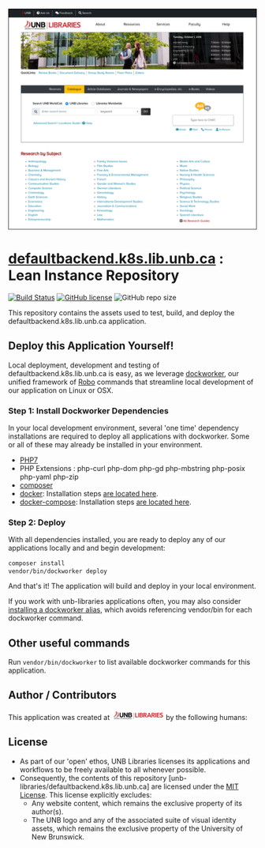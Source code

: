 ![defaultbackend.k8s.lib.unb.ca screenshot](https://github.com/unb-libraries/defaultbackend.k8s.lib.unb.ca/raw/prod/.dockworker/screenshot.png "defaultbackend.k8s.lib.unb.ca screenshot")
# [defaultbackend.k8s.lib.unb.ca](https://defaultbackend.k8s.lib.unb.ca/) : Lean Instance Repository
[![Build Status](https://github.com/unb-libraries/defaultbackend.k8s.lib.unb.ca/actions/workflows/test-suite.yaml/badge.svg?branch=prod)](https://github.com/unb-libraries/defaultbackend.k8s.lib.unb.ca/actions/workflows/test-suite.yaml)
[![GitHub license](https://img.shields.io/github/license/unb-libraries/defaultbackend.k8s.lib.unb.ca)](https://github.com/unb-libraries/defaultbackend.k8s.lib.unb.ca/blob/prod/LICENSE)
![GitHub repo size](https://img.shields.io/github/repo-size/unb-libraries/defaultbackend.k8s.lib.unb.ca?label=lean%20repo%20size)

This repository contains the assets used to test, build, and deploy the defaultbackend.k8s.lib.unb.ca application.

## Deploy this Application Yourself!
Local deployment, development and testing of defaultbackend.k8s.lib.unb.ca is easy, as we leverage [dockworker](https://github.com/unb-libraries/dockworker), our unified framework of [Robo](https://robo.li/) commands that streamline local development of our application on Linux or OSX.

### Step 1: Install Dockworker Dependencies
In your local development environment, several 'one time' dependency installations are required to deploy all applications with dockworker. Some or all of these may already be installed in your environment.

* [PHP7](https://php.org/)
* PHP Extensions : php-curl php-dom php-gd php-mbstring php-posix php-yaml php-zip
* [composer](https://getcomposer.org/)
* [docker](https://www.docker.com): Installation steps [are located here](https://docs.docker.com/install/).
* [docker-compose](https://docs.docker.com/compose/): Installation steps [are located here](https://docs.docker.com/compose/install/).

### Step 2: Deploy
With all dependencies installed, you are ready to deploy any of our applications locally and and begin development:

```
composer install
vendor/bin/dockworker deploy
```

And that's it! The application will build and deploy in your local environment.

If you work with unb-libraries applications often, you may also consider [installing a dockworker alias](https://gist.github.com/JacobSanford/1448fece856be371060d0f16ccb1b194), which avoids referencing vendor/bin for each dockworker command.

## Other useful commands
Run ```vendor/bin/dockworker``` to list available dockworker commands for this application.

## Author / Contributors
This application was created at [![UNB Libraries](https://github.com/unb-libraries/assets/raw/master/unblibbadge.png "UNB Libraries")](https://lib.unb.ca) by the following humans:


## License
- As part of our 'open' ethos, UNB Libraries licenses its applications and workflows to be freely available to all whenever possible.
- Consequently, the contents of this repository [unb-libraries/defaultbackend.k8s.lib.unb.ca] are licensed under the [MIT License](http://opensource.org/licenses/mit-license.html). This license explicitly excludes:
   - Any website content, which remains the exclusive property of its author(s).
   - The UNB logo and any of the associated suite of visual identity assets, which remains the exclusive property of the University of New Brunswick.
